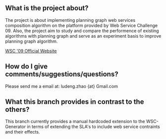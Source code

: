 ## What is the project about?

The project is about implementing planning graph web services composition algorithm on the platform provided by Web Service Challenge 09. 
Also, the project aim to study and compare the performence of existing algorithms with planning graph and serve as an experiment basis to
improve planning graph algorithm.

[WSC '09 Official Website](http://ws-challenge.georgetown.edu/wsc09/index.html)


## How do I give comments/suggestions/questions?

Please send me a email at: ludeng.zhao {at} Gmail.com

## What this branch provides in contrast to the others?

This branch currently provides a manual hardcoded extension to the WSC-Generator in terms of extending the SLA's to include web service contraints and their effects. 
